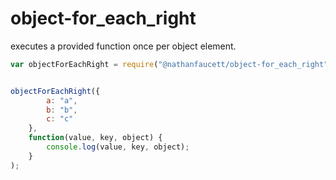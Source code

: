 object-for_each_right
=======

executes a provided function once per object element.


```javascript
var objectForEachRight = require("@nathanfaucett/object-for_each_right");


objectForEachRight({
        a: "a",
        b: "b",
        c: "c"
    },
    function(value, key, object) {
        console.log(value, key, object);
    }
);
```
